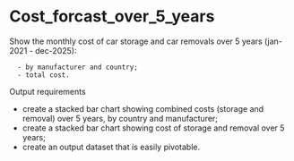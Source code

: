 # Cost_forcast_over_5_years
Show the monthly cost of car storage and car removals over 5 years (jan-2021 - dec-2025):

      - by manufacturer and country;
      - total cost.
      
Output requirements 
- create a stacked bar chart showing combined costs (storage and removal) over 5 years, by country and manufacturer;
- create a stacked bar chart showing cost of storage and removal over 5 years;
- create an output dataset that is easily pivotable. 
